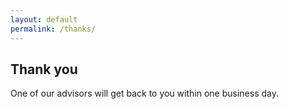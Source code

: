 ```yaml
---
layout: default
permalink: /thanks/
---
```

## Thank you

One of our advisors will get back to you within one business day.

